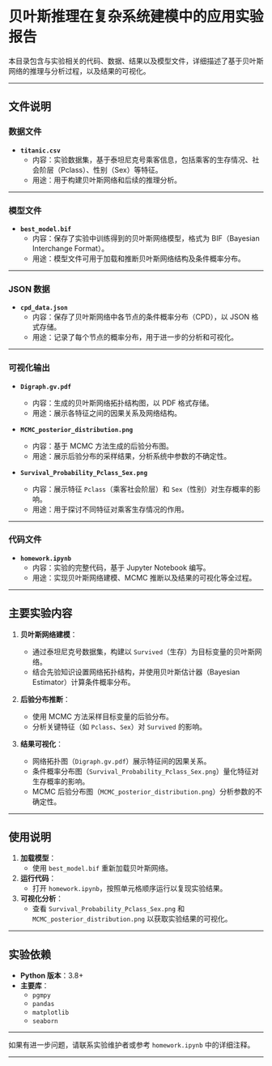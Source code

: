 

# 贝叶斯推理在复杂系统建模中的应用实验报告

本目录包含与实验相关的代码、数据、结果以及模型文件，详细描述了基于贝叶斯网络的推理与分析过程，以及结果的可视化。

---

## 文件说明

### 数据文件
- **`titanic.csv`**
  - 内容：实验数据集，基于泰坦尼克号乘客信息，包括乘客的生存情况、社会阶层（Pclass）、性别（Sex）等特征。
  - 用途：用于构建贝叶斯网络和后续的推理分析。

---

### 模型文件
- **`best_model.bif`**
  - 内容：保存了实验中训练得到的贝叶斯网络模型，格式为 BIF（Bayesian Interchange Format）。
  - 用途：模型文件可用于加载和推断贝叶斯网络结构及条件概率分布。

---

### JSON 数据
- **`cpd_data.json`**
  - 内容：保存了贝叶斯网络中各节点的条件概率分布（CPD），以 JSON 格式存储。
  - 用途：记录了每个节点的概率分布，用于进一步的分析和可视化。

---

### 可视化输出
- **`Digraph.gv.pdf`**
  - 内容：生成的贝叶斯网络拓扑结构图，以 PDF 格式存储。
  - 用途：展示各特征之间的因果关系及网络结构。
  
- **`MCMC_posterior_distribution.png`**
  - 内容：基于 MCMC 方法生成的后验分布图。
  - 用途：展示后验分布的采样结果，分析系统中参数的不确定性。

- **`Survival_Probability_Pclass_Sex.png`**
  - 内容：展示特征 `Pclass`（乘客社会阶层）和 `Sex`（性别）对生存概率的影响。
  - 用途：用于探讨不同特征对乘客生存情况的作用。

---

### 代码文件
- **`homework.ipynb`**
  - 内容：实验的完整代码，基于 Jupyter Notebook 编写。
  - 用途：实现贝叶斯网络建模、MCMC 推断以及结果的可视化等全过程。

---

## 主要实验内容
1. **贝叶斯网络建模**：
   - 通过泰坦尼克号数据集，构建以 `Survived`（生存）为目标变量的贝叶斯网络。
   - 结合先验知识设置网络拓扑结构，并使用贝叶斯估计器（Bayesian Estimator）计算条件概率分布。

2. **后验分布推断**：
   - 使用 MCMC 方法采样目标变量的后验分布。
   - 分析关键特征（如 `Pclass`、`Sex`）对 `Survived` 的影响。

3. **结果可视化**：
   - 网络拓扑图（`Digraph.gv.pdf`）展示特征间的因果关系。
   - 条件概率分布图（`Survival_Probability_Pclass_Sex.png`）量化特征对生存概率的影响。
   - MCMC 后验分布图（`MCMC_posterior_distribution.png`）分析参数的不确定性。

---

## 使用说明
1. **加载模型**：
   - 使用 `best_model.bif` 重新加载贝叶斯网络。
2. **运行代码**：
   - 打开 `homework.ipynb`，按照单元格顺序运行以复现实验结果。
3. **可视化分析**：
   - 查看 `Survival_Probability_Pclass_Sex.png` 和 `MCMC_posterior_distribution.png` 以获取实验结果的可视化。

---

## 实验依赖
- **Python 版本**：3.8+
- **主要库**：
  - `pgmpy`
  - `pandas`
  - `matplotlib`
  - `seaborn`

---

如果有进一步问题，请联系实验维护者或参考 `homework.ipynb` 中的详细注释。

---